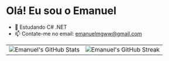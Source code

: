 # Olá! Eu sou o Emanuel

- 🌱 Estudando C# .NET
- 📫 Contate-me no email: emanuelmgww@gmail.com

<table style="border: none;">
  <tr>
    <td align="center">
      <img src="https://github-readme-stats.vercel.app/api?username=emanuelmgww&theme=dark&show_icons=true&show_border=true&count_private=false" alt="Emanuel's GitHub Stats">
    </td>
    <td align="center">
      <img src="https://github-readme-streak-stats.herokuapp.com/?user=emanuelmgww&theme=dark&show_border=true" alt="Emanuel's GitHub Streak">
    </td>
  </tr>
</table>
